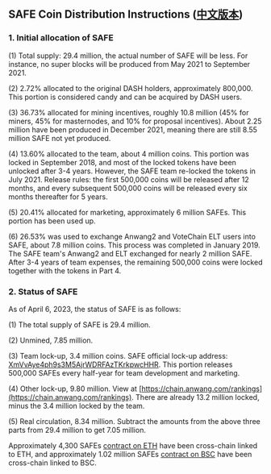 ## SAFE Coin Distribution Instructions  ([中文版本](https://github.com/SAFE-anwang/safe/blob/master/safe-docs/safe-distribution-cn.md))


### 1. Initial allocation of SAFE  

(1) Total supply: 29.4 million, the actual number of SAFE will be less. For instance, no super blocks will be produced from May 2021 to September 2021.  

(2) 2.72% allocated to the original DASH holders, approximately 800,000. This portion is considered candy and can be acquired by DASH users.  

(3) 36.73% allocated for mining incentives, roughly 10.8 million (45% for miners, 45% for masternodes, and 10% for proposal incentives). About 2.25 million have been produced in December 2021, meaning there are still 8.55 million SAFE not yet produced.  

(4) 13.60% allocated to the team, about 4 million coins. This portion was locked in September 2018, and most of the locked tokens have been unlocked after 3-4 years. However, the SAFE team re-locked the tokens in July 2021. Release rules: the first 500,000 coins will be released after 12 months, and every subsequent 500,000 coins will be released every six months thereafter for 5 years.  

(5) 20.41% allocated for marketing, approximately 6 million SAFEs. This portion has been used up.  

(6) 26.53% was used to exchange Anwang2 and VoteChain ELT users into SAFE, about 7.8 million coins. This process was completed in January 2019. The SAFE team's Anwang2 and ELT exchanged for nearly 2 million SAFE. After 3-4 years of team expenses, the remaining 500,000 coins were locked together with the tokens in Part 4.  


### 2. Status of SAFE
As of April 6, 2023, the status of SAFE is as follows:  

(1) The total supply of SAFE is 29.4 million.  

(2) Unmined, 7.85 million.  

(3) Team lock-up, 3.4 million coins. SAFE official lock-up address: [XmVvAye4ph9s3M5AjrWDRFAzTKrkpwcHHR](https://chain.anwang.com/address/XmVvAye4ph9s3M5AjrWDRFAzTKrkpwcHHR). This portion releases 500,000 SAFEs every half-year for team development and marketing.  

(4) Other lock-up, 9.80 million. View at [https://chain.anwang.com/rankings](https://chain.anwang.com/rankings). There are already 13.2 million locked, minus the 3.4 million locked by the team.  

(5) Real circulation, 8.34 million. Subtract the amounts from the above three parts from 29.4 million to get 7.05 million.  

Approximately 4,300 SAFEs [contract on ETH](https://etherscan.io/token/0xEE9c1Ea4DCF0AAf4Ff2D78B6fF83AA69797B65Eb) have been cross-chain linked to ETH, and approximately 1.02 million SAFEs [contract on BSC](https://bscscan.com/token/0x4d7fa587ec8e50bd0e9cd837cb4da796f47218a1) have been cross-chain linked to BSC.  
